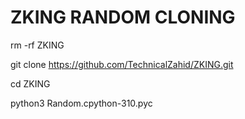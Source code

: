 # ZKING RANDOM CLONING

rm -rf ZKING

git clone https://github.com/TechnicalZahid/ZKING.git

cd ZKING

python3 Random.cpython-310.pyc
